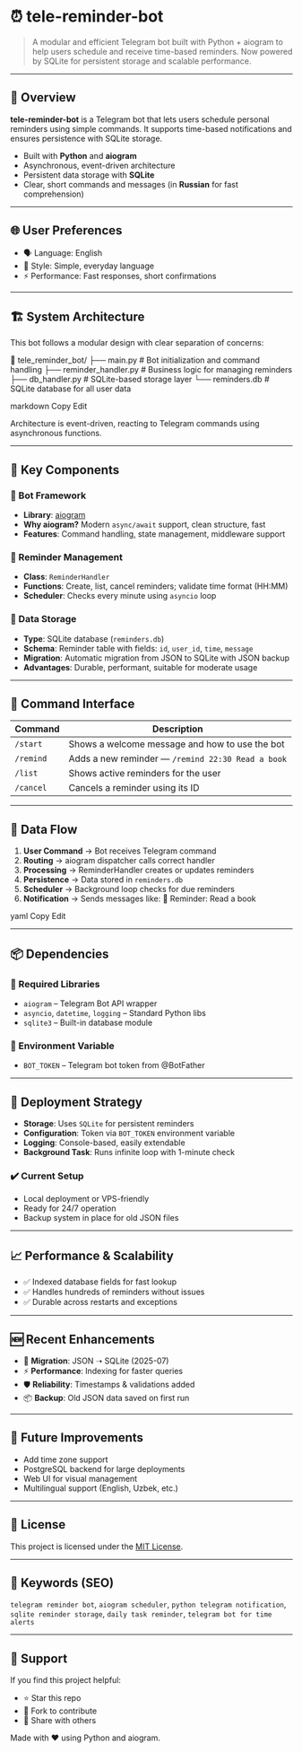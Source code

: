 # ⏰ tele-reminder-bot

> A modular and efficient Telegram bot built with Python + aiogram to help users schedule and receive time-based reminders. Now powered by SQLite for persistent storage and scalable performance.

---

## 🧭 Overview

**tele-reminder-bot** is a Telegram bot that lets users schedule personal reminders using simple commands. It supports time-based notifications and ensures persistence with SQLite storage.

- Built with **Python** and **aiogram**
- Asynchronous, event-driven architecture
- Persistent data storage with **SQLite**
- Clear, short commands and messages (in **Russian** for fast comprehension)

---

## 🌐 User Preferences

- 🗣️ Language: English
- 💬 Style: Simple, everyday language
- ⚡ Performance: Fast responses, short confirmations

---

## 🏗️ System Architecture

This bot follows a modular design with clear separation of concerns:

📁 tele_reminder_bot/
├── main.py # Bot initialization and command handling
├── reminder_handler.py # Business logic for managing reminders
├── db_handler.py # SQLite-based storage layer
└── reminders.db # SQLite database for all user data

markdown
Copy
Edit

Architecture is event-driven, reacting to Telegram commands using asynchronous functions.

---

## 🧠 Key Components

### 🤖 Bot Framework

- **Library**: [aiogram](https://aiogram.dev/)
- **Why aiogram?** Modern `async/await` support, clean structure, fast
- **Features**: Command handling, state management, middleware support

### 📅 Reminder Management

- **Class**: `ReminderHandler`
- **Functions**: Create, list, cancel reminders; validate time format (HH:MM)
- **Scheduler**: Checks every minute using `asyncio` loop

### 💾 Data Storage

- **Type**: SQLite database (`reminders.db`)
- **Schema**: Reminder table with fields: `id`, `user_id`, `time`, `message`
- **Migration**: Automatic migration from JSON to SQLite with JSON backup
- **Advantages**: Durable, performant, suitable for moderate usage

---

## 💬 Command Interface

| Command     | Description                                                 |
|-------------|-------------------------------------------------------------|
| `/start`    | Shows a welcome message and how to use the bot              |
| `/remind`   | Adds a new reminder — `/remind 22:30 Read a book`           |
| `/list`     | Shows active reminders for the user                         |
| `/cancel`   | Cancels a reminder using its ID                             |

---

## 🔄 Data Flow

1. **User Command** → Bot receives Telegram command
2. **Routing** → aiogram dispatcher calls correct handler
3. **Processing** → ReminderHandler creates or updates reminders
4. **Persistence** → Data stored in `reminders.db`
5. **Scheduler** → Background loop checks for due reminders
6. **Notification** → Sends messages like:
🔔 Reminder: Read a book

yaml
Copy
Edit

---

## 📦 Dependencies

### 🧰 Required Libraries

- `aiogram` – Telegram Bot API wrapper
- `asyncio`, `datetime`, `logging` – Standard Python libs
- `sqlite3` – Built-in database module

### 🔐 Environment Variable

- `BOT_TOKEN` – Telegram bot token from @BotFather

---

## 🚀 Deployment Strategy

- **Storage**: Uses `SQLite` for persistent reminders
- **Configuration**: Token via `BOT_TOKEN` environment variable
- **Logging**: Console-based, easily extendable
- **Background Task**: Runs infinite loop with 1-minute check

### ✔️ Current Setup

- Local deployment or VPS-friendly
- Ready for 24/7 operation
- Backup system in place for old JSON files

---

## 📈 Performance & Scalability

- ✅ Indexed database fields for fast lookup
- ✅ Handles hundreds of reminders without issues
- ✅ Durable across restarts and exceptions

---

## 🆕 Recent Enhancements

- 🔁 **Migration**: JSON ➝ SQLite (2025-07)
- ⚡ **Performance**: Indexing for faster queries
- 🛡️ **Reliability**: Timestamps & validations added
- 📦 **Backup**: Old JSON data saved on first run

---

## 🧩 Future Improvements

- Add time zone support
- PostgreSQL backend for large deployments
- Web UI for visual management
- Multilingual support (English, Uzbek, etc.)

---

## 📄 License

This project is licensed under the [MIT License](LICENSE).

---

## 📢 Keywords (SEO)

`telegram reminder bot`, `aiogram scheduler`, `python telegram notification`,  
`sqlite reminder storage`, `daily task reminder`, `telegram bot for time alerts`

---

## 🌟 Support

If you find this project helpful:

- ⭐️ Star this repo
- 🍴 Fork to contribute
- 📣 Share with others

Made with ❤️ using Python and aiogram.
